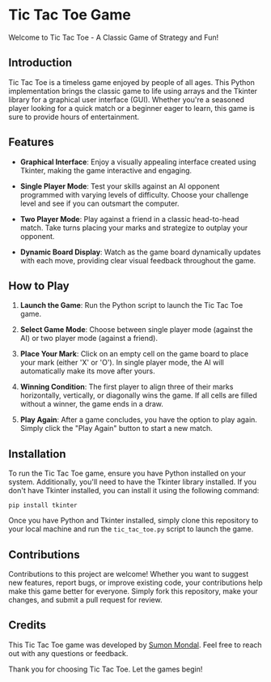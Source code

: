 # Tic Tac Toe Game

Welcome to Tic Tac Toe - A Classic Game of Strategy and Fun!

## Introduction

Tic Tac Toe is a timeless game enjoyed by people of all ages. This Python implementation brings the classic game to life using arrays and the Tkinter library for a graphical user interface (GUI). Whether you're a seasoned player looking for a quick match or a beginner eager to learn, this game is sure to provide hours of entertainment.

## Features

- **Graphical Interface**: Enjoy a visually appealing interface created using Tkinter, making the game interactive and engaging.

- **Single Player Mode**: Test your skills against an AI opponent programmed with varying levels of difficulty. Choose your challenge level and see if you can outsmart the computer.

- **Two Player Mode**: Play against a friend in a classic head-to-head match. Take turns placing your marks and strategize to outplay your opponent.

- **Dynamic Board Display**: Watch as the game board dynamically updates with each move, providing clear visual feedback throughout the game.

## How to Play

1. **Launch the Game**: Run the Python script to launch the Tic Tac Toe game.

2. **Select Game Mode**: Choose between single player mode (against the AI) or two player mode (against a friend).

3. **Place Your Mark**: Click on an empty cell on the game board to place your mark (either 'X' or 'O'). In single player mode, the AI will automatically make its move after yours.

4. **Winning Condition**: The first player to align three of their marks horizontally, vertically, or diagonally wins the game. If all cells are filled without a winner, the game ends in a draw.

5. **Play Again**: After a game concludes, you have the option to play again. Simply click the "Play Again" button to start a new match.

## Installation

To run the Tic Tac Toe game, ensure you have Python installed on your system. Additionally, you'll need to have the Tkinter library installed. If you don't have Tkinter installed, you can install it using the following command:

```
pip install tkinter
```

Once you have Python and Tkinter installed, simply clone this repository to your local machine and run the `tic_tac_toe.py` script to launch the game.

## Contributions

Contributions to this project are welcome! Whether you want to suggest new features, report bugs, or improve existing code, your contributions help make this game better for everyone. Simply fork this repository, make your changes, and submit a pull request for review.

## Credits

This Tic Tac Toe game was developed by [Sumon Mondal](https://www.linkedin.com/in/sumonmondal123/). Feel free to reach out with any questions or feedback.

Thank you for choosing Tic Tac Toe. Let the games begin!
